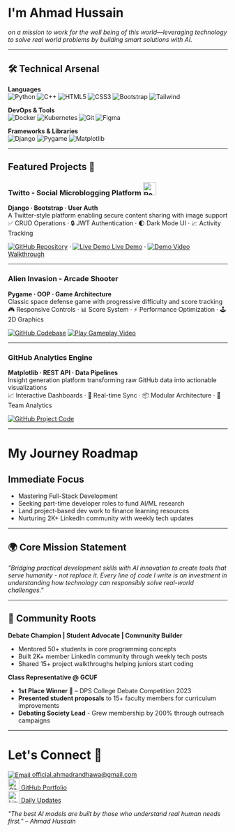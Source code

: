 # I'm Ahmad Hussain  
*on a mission to work for the well being of this world—leveraging technology to solve real world problems by building smart solutions with AI.*

---

## 🛠 Technical Arsenal

**Languages**  
![Python](https://img.shields.io/badge/-Python-3776AB?logo=python&logoColor=white)
![C++](https://img.shields.io/badge/-C++-00599C?logo=c%2B%2B&logoColor=white)
![HTML5](https://img.shields.io/badge/-HTML5-E34F26?logo=html5&logoColor=white)
![CSS3](https://img.shields.io/badge/-CSS3-1572B6?logo=css3&logoColor=white)
![Bootstrap](https://img.shields.io/badge/-Bootstrap-7952B3?logo=bootstrap&logoColor=white)
![Tailwind](https://img.shields.io/badge/-Tailwind-06B6D4?logo=tailwind-css&logoColor=white)

**DevOps & Tools**  
![Docker](https://img.shields.io/badge/-Docker-2496ED?logo=docker&logoColor=white)
![Kubernetes](https://img.shields.io/badge/-Kubernetes-326CE5?logo=kubernetes&logoColor=white)
![Git](https://img.shields.io/badge/-Git-F05032?logo=git&logoColor=white)
![Figma](https://img.shields.io/badge/-Figma-F24E1E?logo=figma&logoColor=white)

**Frameworks & Libraries**  
![Django](https://img.shields.io/badge/-Django-092E20?logo=django&logoColor=white)
![Pygame](https://img.shields.io/badge/-Pygame-4B8BBE?logo=python&logoColor=white)
![Matplotlib](https://img.shields.io/badge/-Matplotlib-11557C?logo=python&logoColor=white)

---

## Featured Projects 🧛

### Twitto - Social Microblogging Platform <img src="https://cdn-icons-png.flaticon.com/512/3347/3347380.png" width="30" alt="Peace Icon"/> 
**Django · Bootstrap · User Auth**  
A Twitter-style platform enabling secure content sharing with image support  
✅ CRUD Operations · 🔒 JWT Authentication · 🌓 Dark Mode UI · 📈 Activity Tracking  

[<img src="https://img.icons8.com/ios-glyphs/30/FFFFFF/github.png" alt="GitHub"/> Repository](https://github.com/AhmadHussainRandhawa/Twitto) · 
[<img src="https://img.icons8.com/ios-filled/30/FFFFFF/monitor.png" alt="Live Demo"/> Live Demo](https://ahmadhussain.pythonanywhere.com/twitto/) · 
[<img src="https://img.icons8.com/ios-filled/30/FFFFFF/video.png" alt="Demo"/> Video Walkthrough](https://www.linkedin.com/posts/ahmad-hussain-randhawa_twitter-is-banned-in-pakistan-no-worries-activity-7305853963977805824-sVpI?utm_source=share&utm_medium=member_desktop&rcm=ACoAAFK_lyIBQ2ZNZsDPfp6CJVVTPrDpzO6jKTw)

---

### Alien Invasion - Arcade Shooter
**Pygame · OOP · Game Architecture**  
Classic space defense game with progressive difficulty and score tracking  
🎮 Responsive Controls · 📊 Score System · ⚡ Performance Optimization · 🕹️ 2D Graphics  

[<img src="https://img.icons8.com/ios-glyphs/30/FFFFFF/github.png" alt="GitHub"/> Codebase](https://github.com/AhmadHussainRandhawa/Alien-Invasion-Game)
[<img src="https://img.icons8.com/ios-filled/30/FFFFFF/controller.png" alt="Play"/> Gameplay Video](https://www.linkedin.com/posts/ahmad-hussain-randhawa_python-gamedev-pygame-activity-7293164755584716800-pcqS?utm_source=share&utm_medium=member_desktop&rcm=ACoAAFK_lyIBQ2ZNZsDPfp6CJVVTPrDpzO6jKTw) 

---

### GitHub Analytics Engine
**Matplotlib · REST API · Data Pipelines**  
Insight generation platform transforming raw GitHub data into actionable visualizations  
📈 Interactive Dashboards · 🔄 Real-time Sync · 📦 Modular Architecture · 📌 Team Analytics  

[<img src="https://img.icons8.com/ios-glyphs/30/FFFFFF/github.png" alt="GitHub"/> Project Code](https://github.com/AhmadHussainRandhawa/Data-Visualization)

---

# My Journey Roadmap
## Immediate Focus  
- Mastering Full-Stack Development
- Seeking part-time developer roles to fund AI/ML research
- Land project-based dev work to finance learning resources  
- Nurturing 2K+ LinkedIn community with weekly tech updates  

---

## 🌍 Core Mission Statement  
*"Bridging practical development skills with AI innovation to create tools that serve humanity - not replace it. Every line of code I write is an investment in understanding how technology can responsibly solve real-world challenges."*

---

## 🌱 Community Roots
**Debate Champion | Student Advocate | Community Builder**   
- Mentored 50+ students in core programming concepts  
- Built 2K+ member LinkedIn community through weekly tech posts  
- Shared 15+ project walkthroughs helping juniors start coding   

**Class Representative @ GCUF**  

- **1st Place Winner 🥇** – DPS College Debate Competition 2023      
- **Presented student proposals** to 15+ faculty members for curriculum improvements  
- **Debating Society Lead** - Grew membership by 200% through outreach campaigns  

---

# Let's Connect 🧛 
[<img src="https://img.icons8.com/3d-fluency/30/secured-letter.png" alt="Email" style="vertical-align: middle;"/> official.ahmadrandhawa@gmail.com](mailto:official.ahmadrandhawa@gmail.com)   
[<img src="https://icon.icepanel.io/Technology/svg/GitHub.svg" width="26" alt="GitHub"/> GitHub Portfolio](https://github.com/AhmadHussainRandhawa)   
[<img src="https://icon.icepanel.io/Technology/svg/LinkedIn.svg" width="26" alt="LinkedIn"/>  Daily Updates](https://www.linkedin.com/in/ahmad-hussain-randhawa/) 


*"The best AI models are built by those who understand real human needs first." – Ahmad Hussain*

